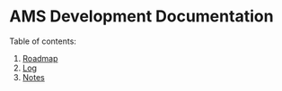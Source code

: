 # AMS Development Documentation

Table of contents:

1. [Roadmap](./plan.md)
2. [Log](./log.md)
3. [Notes](./notes.md)
